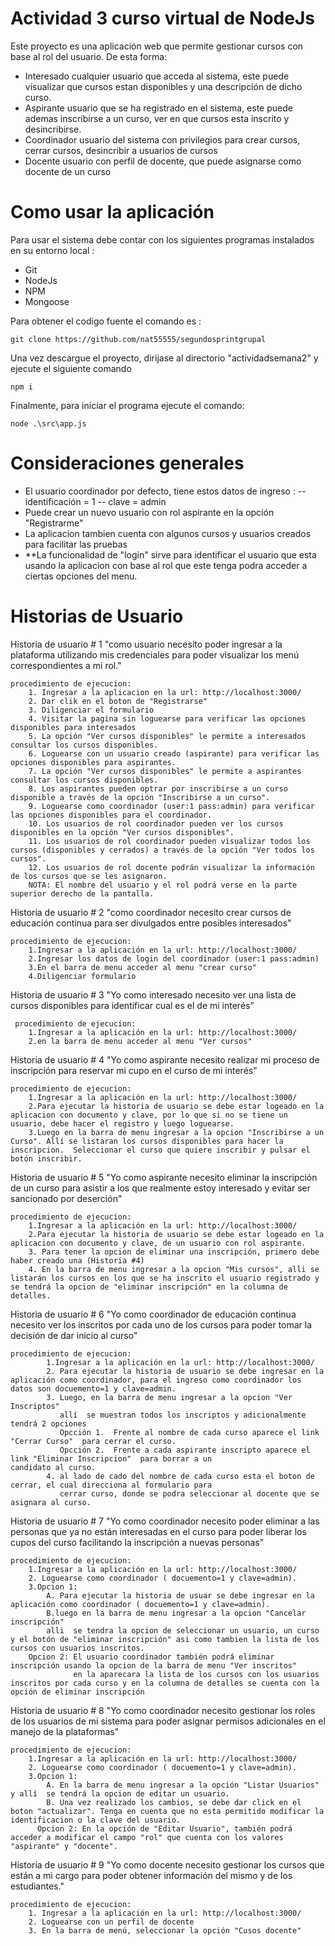 # Actividad 3 curso virtual de NodeJs

Este proyecto es una aplicación web que permite gestionar cursos con base al rol del usuario. De esta forma:

- Interesado cualquier usuario que acceda al sistema, este puede visualizar que cursos estan disponibles y una descripción de dicho curso.
- Aspirante usuario que se ha registrado en el sistema, este puede ademas inscribirse a un curso, ver en que cursos esta inscrito y desincribirse.
- Coordinador usuario del sistema con privilegios para crear cursos, cerrar cursos, desincribir a usuarios de cursos
- Docente usuario con perfil de docente, que puede asignarse como docente de un curso

# Como usar la aplicación

Para usar el sistema debe contar con los siguientes programas instalados en su entorno local :

- Git
- NodeJs
- NPM
- Mongoose

Para obtener el codigo fuente el comando es :

	git clone https://github.com/nat55555/segundosprintgrupal
	
Una vez descargue el proyecto, dirijase al directorio "actividadsemana2" y ejecute el siguiente comando

	npm i

Finalmente, para iniciar el programa ejecute el comando: 

	node .\src\app.js
	
# Consideraciones generales

- El usuario coordinador por defecto, tiene estos datos de ingreso :
-- identificación = 1
-- clave = admin
- Puede crear un nuevo usuario con rol aspirante en la opción "Registrarme"
- La aplicacion tambien cuenta con algunos cursos y usuarios creados para facilitar las pruebas
- **La funcionalidad de "login" sirve para identificar el usuario que esta usando la aplicacion con base al rol que este tenga podra acceder a ciertas opciones del menu.


# Historias de Usuario

Historia de usuario # 1
	"como usuario necesito poder ingresar a la plataforma utilizando mis credenciales para poder
	visualizar los menú correspondientes a mi rol."

	procedimiento de ejecucion:
		1. Ingresar a la aplicacion en la url: http://localhost:3000/
		2. Dar clik en el boton de "Registrarse"
		3. Diligenciar el formulario
		4. Visitar la pagina sin loguearse para verificar las opciones disponibles para interesados
		5. La opción "Ver cursos disponibles" le permite a interesados consultar los cursos disponibles.
		6. Loguearse con un usuario creado (aspirante) para verificar las opciones disponibles para aspirantes.
		7. La opción "Ver cursos disponibles" le permite a aspirantes consultar los cursos disponibles.		
		8. Los aspirantes pueden optrar por inscribirse a un curso disponible a través de la opción "Inscribirse a un curso".
		9. Loguearse como coordinador (user:1 pass:admin) para verificar las opciones disponibles para el coordinador.
		10. Los usuarios de rol coordinador pueden ver los cursos disponibles en la opción "Ver cursos disponibles".
		11. Los usuarios de rol coordinador pueden visualizar todos los cursos (disponibles y cerrados) a través de la opción "Ver todos los cursos".
		12. Los usuarios de rol docente podrán visualizar la información de los cursos que se les asignaron.
		NOTA: El nombre del usuario y el rol podrá verse en la parte superior derecho de la pantalla.
 
Historia de usuario # 2
	"como coordinador necesito crear cursos de educación continua para ser divulgados entre posibles
	interesados"

	procedimiento de ejecucion:
		1.Ingresar a la aplicación en la url: http://localhost:3000/
		2.Ingresar los datos de login del coordinador (user:1 pass:admin)
		3.En el barra de menu acceder al menu "crear curso"
		4.Diligenciar formulario

Historia de usuario # 3
	"Yo como interesado necesito ver una lista de cursos disponibles para identificar cual es el de mi
     interés"

     procedimiento de ejecucion:
		1.Ingresar a la aplicación en la url: http://localhost:3000/
     	2.en la barra de menu acceder al menu "Ver cursos"

Historia de usuario # 4 
	"Yo como aspirante necesito realizar mi proceso de inscripción para reservar mi cupo en el curso
         de mi interés"

	procedimiento de ejecucion:
		1.Ingresar a la aplicación en la url: http://localhost:3000/
		2.Para ejecutar la historia de usuario se debe estar logeado en la aplicacion con documento y clave, por lo que si no se tiene un usuario, debe hacer el registro y luego loguearse.
		3.Luego en la barra de menu ingresar a la opcion "Inscribirse a un Curso". Allí se listaran los cursos disponibles para hacer la inscripcion.  Seleccionar el curso que quiere inscribir y pulsar el botón inscribir.

Historia de usuario # 5 
	"Yo como aspirante necesito eliminar la inscripción de un curso para asistir a los que realmente
	estoy interesado y evitar ser sancionado por deserción"

	procedimiento de ejecucion:
		1.Ingresar a la aplicación en la url: http://localhost:3000/	
		2.Para ejecutar la historia de usuario se debe estar logeado en la aplicacion con documento y clave, de un usuario con rol aspirante.
		3. Para tener la opcion de eliminar una inscripción, primero debe haber creado una (Historia #4)
		4. En la barra de menu ingresar a la opcion "Mis cursos", alli se listarán los cursos en los que se ha inscrito el usuario registrado y se tendrá la opcion de "eliminar inscripción" en la columna de detalles.

Historia de usuario # 6
	"Yo como coordinador de educación continua necesito ver los inscritos por cada uno de los cursos
         para poder tomar la decisión de dar inicio al curso"

	procedimiento de ejecucion:
			1.Ingresar a la aplicación en la url: http://localhost:3000/
			2. Para ejecutar la historia de usuario se debe ingresar en la aplicación como coordinador, para el ingreso como coordinador los datos son docuemento=1 y clave=admin.
			3. Luego, en la barra de menu ingresar a la opcion "Ver Inscriptos"
			   allí  se muestran todos los inscriptos y adicionalmente tendrá 2 opciones
			   Opcción 1.  Frente al nombre de cada curso aparece el link "Cerrar Curso"  para cerrar el curso.
			   Opcción 2.  Frente a cada aspirante inscripto aparece el link "Eliminar Inscripcion"  para borrar a un                                              candidato al curso.
			4. al lado de cado del nombre de cada curso esta el boton de cerrar, el cual direcciona al formulario para  
			   cerrar curso, donde se podra seleccionar al docente que se asignara al curso.


Historia de usuario # 7
	"Yo como coordinador necesito poder eliminar a las personas que ya no están interesadas en el
	curso para poder liberar los cupos del curso facilitando la inscripción a nuevas personas"

	procedimiento de ejecucion:
		1.Ingresar a la aplicación en la url: http://localhost:3000/
		2. Loguearse como coordinador ( docuemento=1 y clave=admin).
		3.Opcion 1:
			A. Para ejecutar la historia de usuar se debe ingresar en la aplicación como coordinador ( docuemento=1 y clave=admin).
			B.luego en la barra de menu ingresar a la opcion "Cancelar inscripción"
			alli  se tendra la opcion de seleccionar un usuario, un curso y el botón de "eliminar inscripción" asi como tambien la lista de los cursos con usuarios inscritos.
		Opcion 2: El usuario coordinador también podrá eliminar inscripción usando la opcion de la barra de menu "Ver inscritos"
				  en la aparecara la lista de los cursos con los usuarios inscritos por cada curso y en la columna de detalles se cuenta con la opción de eliminar inscripción
				  
Historia de usuario # 8
	"Yo como coordinador necesito gestionar los roles de los usuarios de mi sistema para poder asignar
	permisos adicionales en el manejo de la plataformas"

	procedimiento de ejecucion:
		1.Ingresar a la aplicación en la url: http://localhost:3000/
		2. Loguearse como coordinador ( docuemento=1 y clave=admin).		
		3.Opcion 1:
			A. En la barra de menu ingresar a la opción "Listar Usuarios" y allí  se tendrá la opcion de editar un usuario.
			B. Una vez realizado los cambios, se debe dar click en el boton "actualizar". Tenga en cuenta que no esta permitido modificar la identificacion o la clave del usuario. 
		  Opcion 2: En la opción de "Editar Usuario", también podrá acceder a modificar el campo "rol" que cuenta con los valores "aspirante" y "docente".
				  				  

Historia de usuario # 9
	"Yo como docente necesito gestionar los cursos que están a mi cargo para poder obtener
	información del mismo y de los estudiantes."

	procedimiento de ejecucion:
		1. Ingresar a la aplicación en la url: http://localhost:3000/
		2. Loguearse con un perfil de docente
		3. En la barra de menú, seleccionar la opción "Cusos docente"

